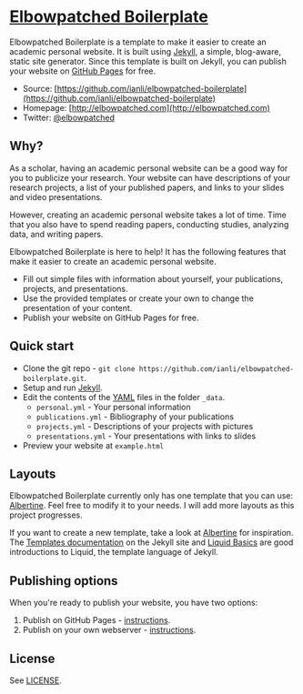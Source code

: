 # [Elbowpatched Boilerplate](http://elbowpatched.com)

Elbowpatched Boilerplate is a template to make it easier to create an academic personal website.
It is built using [Jekyll](http://jekyllrb.com/), a simple, blog-aware, static site generator.
Since this template is built on Jekyll, 
you can publish your website on [GitHub Pages](https://pages.github.com/) for free.

* Source: [https://github.com/ianli/elbowpatched-boilerplate](https://github.com/ianli/elbowpatched-boilerplate)
* Homepage: [http://elbowpatched.com](http://elbowpatched.com)
* Twitter: [@elbowpatched](http://twitter.com/elbowpatched)


## Why?

As a scholar, having an academic personal website can be a good way for you to publicize your research.
Your website can have descriptions of your research projects, 
a list of your published papers, 
and links to your slides and video presentations.

However, creating an academic personal website takes a lot of time.
Time that you also have to spend reading papers, conducting studies, analyzing data, and writing papers.

Elbowpatched Boilerplate is here to help!
It has the following features that make it easier to create an academic personal website.

* Fill out simple files with information about yourself, your publications, projects, and presentations.
* Use the provided templates or create your own to change the presentation of your content.
* Publish your website on GitHub Pages for free.


## Quick start

* Clone the git repo - `git clone https://github.com/ianli/elbowpatched-boilerplate.git`.
* Setup and run [Jekyll](http://jekyllrb.com/).
* Edit the contents of the [YAML](http://en.wikipedia.org/wiki/YAML) files in the folder `_data`.
  * `personal.yml` - Your personal information
  * `publications.yml` - Bibliography of your publications
  * `projects.yml` - Descriptions of your projects with pictures
  * `presentations.yml` - Your presentations with links to slides
* Preview your website at `example.html`


## Layouts

Elbowpatched Boilerplate currently only has one template that you can use: 
[Albertine](https://github.com/ianli/elbowpatched-boilerplate/blob/gh-pages/_layouts/albertine.html).
Feel free to modify it to your needs.
I will add more layouts as this project progresses.

If you want to create a new template, take a look at 
[Albertine](https://github.com/ianli/elbowpatched-boilerplate/blob/gh-pages/_layouts/albertine.html) 
for inspiration. 
The [Templates documentation](http://jekyllrb.com/docs/templates/) on the Jekyll site and
[Liquid Basics](http://docs.shopify.com/themes/liquid-documentation/basics) 
are good introductions to Liquid, the template language of Jekyll.


## Publishing options

When you're ready to publish your website, you have two options:

1. Publish on GitHub Pages - [instructions](https://pages.github.com/).
2. Publish on your own webserver - [instructions](http://jekyllrb.com/docs/deployment-methods/).


## License

See [LICENSE](https://github.com/ianli/elbowpatched-boilerplate/blob/gh-pages/LICENSE).